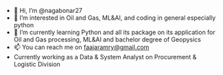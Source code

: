 - 👋 Hi, I’m @nagabonar27
- 👀 I’m interested in Oil and Gas, ML&AI, and coding in general especially python
- 🌱 I’m currently learning Python and all its package on its application for Oil and Gas processing, ML&AI and bachelor degree of Geopysics
- 📫 You can reach me on faajaramry@gmail.com
- Currently working as a Data & System Analyst on Procurement & Logistic Division

<!---
nagabonar27/nagabonar27 is a ✨ special ✨ repository because its `README.md` (this file) appears on your GitHub profile.
You can click the Preview link to take a look at your changes.
--->
